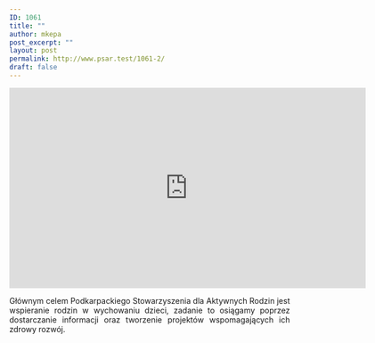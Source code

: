 ```yaml
---
ID: 1061
title: ""
author: mkepa
post_excerpt: ""
layout: post
permalink: http://www.psar.test/1061-2/
draft: false
---
```

<p style="text-align: center;"><iframe src="https://www.youtube.com/embed/G5Da0TPpS64?rel=0" width="640" height="360" frameborder="0" allowfullscreen="allowfullscreen"></iframe></p>
<p style="text-align: center;"></p>
<p style="text-align: justify;">Głównym celem Podkarpackiego Stowarzyszenia dla Aktywnych Rodzin jest wspieranie rodzin w wychowaniu dzieci, zadanie to osiągamy poprzez dostarczanie informacji oraz tworzenie projektów wspomagających ich zdrowy rozwój.</p>